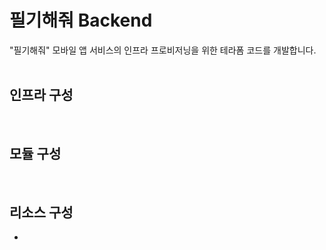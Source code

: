 # 필기해줘 Backend
"필기해줘" 모바일 앱 서비스의 인프라 프로비저닝을 위한 테라폼 코드를 개발합니다.
<br><br>

## 인프라 구성

<br>

## 모듈 구성

<br>

## 리소스 구성
* 
